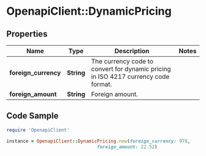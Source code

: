 # OpenapiClient::DynamicPricing

## Properties

Name | Type | Description | Notes
------------ | ------------- | ------------- | -------------
**foreign_currency** | **String** | The currency code to convert for dynamic pricing in ISO 4217 currency code format. | 
**foreign_amount** | **String** | Foreign amount. | 

## Code Sample

```ruby
require 'OpenapiClient'

instance = OpenapiClient::DynamicPricing.new(foreign_currency: 978,
                                 foreign_amount: 22.52)
```


